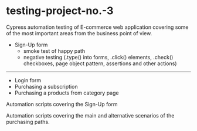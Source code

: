 # testing-project-no.-3

Cypress automation testing of E-commerce web application covering some of the most important areas from the business point of view. 
* Sign-Up form 
  * smoke test of happy path
  * negative testing 
(.type() into forms, .click() elements, .check() checkboxes, page object pattern, assertions and other actions)
---------------------------------------------------------------
* Login form
* Purchasing a subscription
* Purchasing a products from category page

Automation scripts covering the Sign-Up form 



Automation scripts covering the main and alternative scenarios of the purchasing paths.
